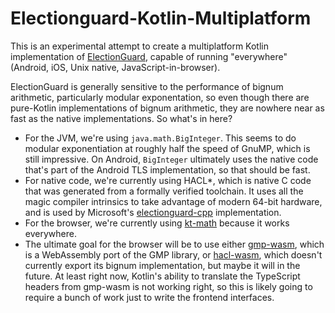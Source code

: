 # Electionguard-Kotlin-Multiplatform
This is an experimental attempt to create a multiplatform Kotlin implementation of 
[ElectionGuard](https://github.com/microsoft/electionguard), capable of running
"everywhere" (Android, iOS, Unix native, JavaScript-in-browser).

ElectionGuard is generally sensitive to the performance of bignum arithmetic, particularly modular exponentation, so
even though there are pure-Kotlin implementations of bignum arithmetic, they are nowhere near as fast as the
native implementations. So what's in here?

- For the JVM, we're using `java.math.BigInteger`. This seems to do modular exponentiation at roughly half the
  speed of GnuMP, which is still impressive. On Android, `BigInteger` ultimately uses the native code that's part
  of the Android TLS implementation, so that should be fast.
- For native code, we're currently using HACL*, which is native C code that was generated from a formally verified toolchain.
  It uses all the magic compiler intrinsics to take advantage of modern 64-bit hardware, and is used by Microsoft's
  [electionguard-cpp](ihttps://github.com/microsoft/electionguard-cpp/tree/main/src/kremlin) implementation.
- For the browser, we're currently using [kt-math](https://github.com/gciatto/kt-math) because it works everywhere.
- The ultimate goal for the browser will be to use either [gmp-wasm](https://github.com/Daninet/gmp-wasm), which
  is a WebAssembly port of the GMP library, or [hacl-wasm](https://www.npmjs.com/package/hacl-wasm), which doesn't
  currently export its bignum implementation, but maybe it will in the future. At least right now, Kotlin's ability to translate
  the TypeScript headers from gmp-wasm is not working right, so this is likely going to require a bunch of work
  just to write the frontend interfaces.
